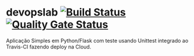 # devopslab [![Build Status](https://app.travis-ci.com/Rafaellinos/devopslab.svg?branch=main)](https://app.travis-ci.com/Rafaellinos/devopslab) [![Quality Gate Status](https://sonarcloud.io/api/project_badges/measure?project=Rafaellinos_devopslab&metric=alert_status)](https://sonarcloud.io/summary/new_code?id=Rafaellinos_devopslab)
Aplicação Simples em Python/Flask com teste usando Unittest integrado ao Travis-CI fazendo deploy na Cloud.
